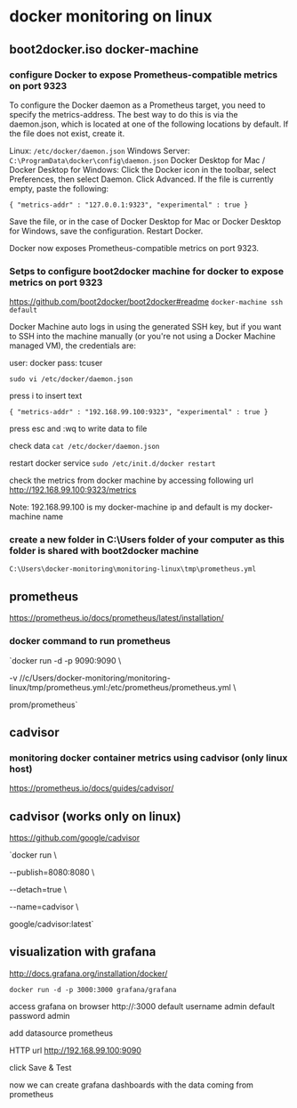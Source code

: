 # docker monitoring on linux

## boot2docker.iso docker-machine

### configure Docker to expose Prometheus-compatible metrics on port 9323

To configure the Docker daemon as a Prometheus target, you need to specify the metrics-address. The best way to do this is via the daemon.json, which is located at one of the following locations by default. If the file does not exist, create it.

Linux: `/etc/docker/daemon.json`
Windows Server: `C:\ProgramData\docker\config\daemon.json`
Docker Desktop for Mac / Docker Desktop for Windows: Click the Docker icon in the toolbar, select Preferences, then select Daemon. Click Advanced.
If the file is currently empty, paste the following:

`{
  "metrics-addr" : "127.0.0.1:9323",
  "experimental" : true
}`

Save the file, or in the case of Docker Desktop for Mac or Docker Desktop for Windows, save the configuration. Restart Docker.

Docker now exposes Prometheus-compatible metrics on port 9323.

### Setps to configure boot2docker machine for docker to expose metrics on port 9323
https://github.com/boot2docker/boot2docker#readme
`docker-machine ssh default`

Docker Machine auto logs in using the generated SSH key, but if you want to SSH into the machine manually (or you're not using a Docker Machine managed VM), the credentials are:

user: docker
pass: tcuser

`sudo vi /etc/docker/daemon.json`

press i to insert text 

`{
  "metrics-addr" : "192.168.99.100:9323",
  "experimental" : true
}`

press esc and :wq to write data to file

check data 
`cat /etc/docker/daemon.json`

restart docker service 
`sudo /etc/init.d/docker restart`

check the metrics from docker machine by accessing following url
http://192.168.99.100:9323/metrics

Note: 192.168.99.100 is my docker-machine ip and default is my docker-machine name

### create a new folder in C:\Users folder of your computer as this folder is shared with boot2docker machine 
`C:\Users\docker-monitoring\monitoring-linux\tmp\prometheus.yml`


## prometheus
https://prometheus.io/docs/prometheus/latest/installation/

### docker command to run prometheus
`docker run -d -p 9090:9090 \

  -v //c/Users/docker-monitoring/monitoring-linux/tmp/prometheus.yml:/etc/prometheus/prometheus.yml \

  prom/prometheus`
 
## cadvisor
### monitoring docker container metrics using cadvisor (only linux host) 
https://prometheus.io/docs/guides/cadvisor/
 
## cadvisor (works only on linux)
https://github.com/google/cadvisor
 
 `docker run \
  
  --publish=8080:8080 \
  
  --detach=true \
  
  --name=cadvisor \
  
  google/cadvisor:latest`
  
## visualization with grafana
http://docs.grafana.org/installation/docker/
  
`docker run -d -p 3000:3000 grafana/grafana`

access grafana on browser  http://<docker-machine ip>:3000
default username admin
default password admin

add datasource prometheus

HTTP url http://192.168.99.100:9090

click Save & Test

now we can create grafana dashboards with the data coming from prometheus
